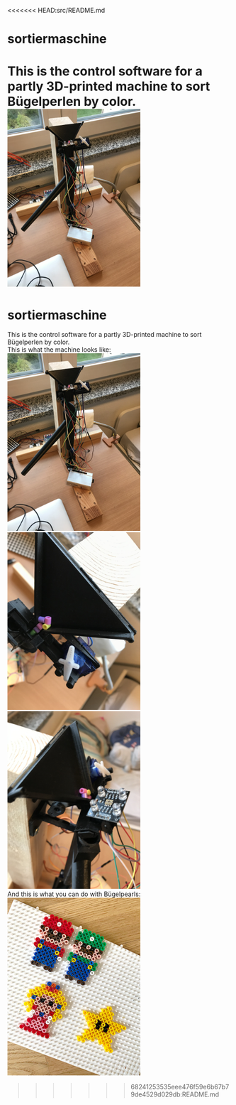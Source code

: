 <<<<<<< HEAD:src/README.md
# sortiermaschine
This is the control software for a partly 3D-printed machine to sort Bügelperlen by color.  
<img src="https://github.com/JF0C/sortiermaschine/blob/main/7C338967-F450-49E6-96CC-2C641B1E030D.jpeg" width="300"/>
=======
# sortiermaschine
This is the control software for a partly 3D-printed machine to sort Bügelperlen by color.  
This is what the machine looks like:  
<img src="https://github.com/JF0C/sortiermaschine/blob/main/7C338967-F450-49E6-96CC-2C641B1E030D.jpeg" width="300"/>
<img src="https://github.com/JF0C/sortiermaschine/blob/main/035E1780-38EE-4427-BE99-E92ED1BAE488.jpeg" width="300"/>
<img src="https://github.com/JF0C/sortiermaschine/blob/main/4AC7F278-40E2-456A-A37B-995BEAA4F30B.jpeg" width="300"/>  
And this is what you can do with Bügelpearls:  
<img src="https://github.com/JF0C/sortiermaschine/blob/main/grafik.png" width="300"/>
>>>>>>> 68241253535eee476f59e6b67b79de4529d029db:README.md
